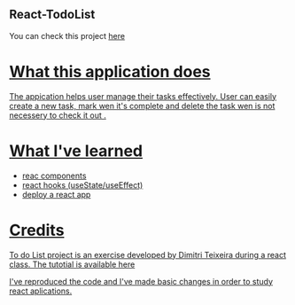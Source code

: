 ## React-TodoList

You can check this project <a href= "https://cintiabsza.github.io/react-todolist/"> here

# What this application does

The appication helps user manage their tasks effectively. User can easily create a new task, mark wen it's complete and delete the task wen is not necessery to check it out . 


# What I've learned

* reac components
* react hooks (useState/useEffect)
* deploy a react app 

# Credits

To do List project is an exercise developed by Dimitri Teixeira during a react class. The tutotial is available <a href= "https://www.youtube.com/watch?v=vcCKywPfQGs"> here

I've reproduced the code and I've made basic changes in order to study react aplications.